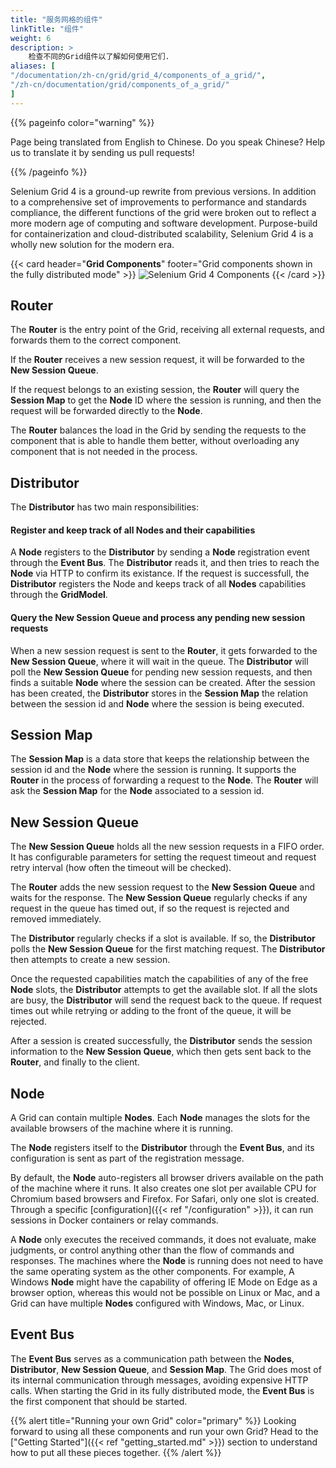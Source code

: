 ```yaml
---
title: "服务网格的组件"
linkTitle: "组件"
weight: 6
description: >
    检查不同的Grid组件以了解如何使用它们.
aliases: [
"/documentation/zh-cn/grid/grid_4/components_of_a_grid/",
"/zh-cn/documentation/grid/components_of_a_grid/"
]
---
```


{{% pageinfo color="warning" %}}
<p class="lead">
   <i class="fas fa-language display-4"></i> 
   Page being translated from 
   English to Chinese. Do you speak Chinese? Help us to translate
   it by sending us pull requests!
</p>
{{% /pageinfo %}}


Selenium Grid 4 is a ground-up rewrite from previous versions. In addition to a comprehensive
set of improvements to performance and standards compliance, the different functions of the grid were 
broken out to reflect a more modern age of computing and software development. Purpose-build for containerization
and cloud-distributed scalability, Selenium Grid 4 is a wholly new solution for the modern era. 

{{< card header="**Grid Components**" footer="Grid components shown in the fully distributed mode" >}}
![Selenium Grid 4 Components](/images/documentation/grid/components.png "Selenium Grid 4 Components")
{{< /card >}}

## Router

The **Router** is the entry point of the Grid, receiving all external requests, and forwards them to 
the correct component.

If the **Router** receives a new session request, it will be forwarded to the **New Session Queue**.

If the request belongs to an existing session, the **Router** will query the **Session Map** to get
the **Node** ID where the session is running, and then the request will be forwarded directly to the
**Node**.

The **Router** balances the load in the Grid by sending the requests to the component that is able 
to handle them better, without overloading any component that is not needed in the process.

## Distributor

The **Distributor** has two main responsibilities:

#### Register and keep track of all Nodes and their capabilities

A **Node** registers to the **Distributor** by sending a **Node** registration event through 
the **Event Bus**. The **Distributor** reads it, and then tries to reach the **Node** via HTTP
to confirm its existance. If the request is successfull, the **Distributor** registers the Node 
and keeps track of all **Nodes** capabilities through the **GridModel**.

#### Query the New Session Queue and process any pending new session requests

When a new session request is sent to the **Router**, it gets forwarded to the **New Session Queue**,
where it will wait in the queue. The **Distributor** will poll the **New Session Queue** for pending 
new session requests, and then finds a suitable **Node** where the session can be created. After the
session has been created, the **Distributor** stores in the **Session Map** the relation between the 
session id and **Node** where the session is being executed.

## Session Map

The **Session Map** is a data store that keeps the relationship between the session id and the **Node** 
where the session is running. It supports the **Router** in the process of forwarding a request to the 
**Node**. The **Router** will ask the **Session Map** for the **Node** associated to a session id.

## New Session Queue

The **New Session Queue** holds all the new session requests in a FIFO order. It has configurable 
parameters for setting the request timeout and request retry interval (how often the timeout will 
be checked).

The **Router** adds the new session request to the **New Session Queue** and waits for the response.
The **New Session Queue** regularly checks if any request in the queue has timed out, if so the request 
is rejected and removed immediately.

The **Distributor** regularly checks if a slot is available. If so, the **Distributor** polls the
**New Session Queue** for the first matching request. The **Distributor** then attempts to create
a new session.

Once the requested capabilities match the capabilities of any of the free **Node** slots, the **Distributor** 
attempts to get the available slot. If all the slots are busy, the **Distributor** will send the request back
to the queue. If request times out while retrying or adding to the front of the queue, it will be rejected.

After a session is created successfully, the **Distributor** sends the session information to the **New Session Queue**,
which then gets sent back to the **Router**, and finally to the client.

## Node

A Grid can contain multiple **Nodes**. Each **Node** manages the slots for the available browsers of the machine 
where it is running.

The **Node** registers itself to the **Distributor** through the **Event Bus**, and its configuration is sent as 
part of the registration message.

By default, the **Node** auto-registers all browser drivers available on the path of the machine where it runs. 
It also creates one slot per available CPU for Chromium based browsers and Firefox. For Safari, only one slot is 
created. Through a specific [configuration]({{< ref "/configuration" >}}), it can run sessions in Docker 
containers or relay commands.

A **Node** only executes the received commands, it does not evaluate, make judgments, or control anything other
than the flow of commands and responses. The machines where the **Node** is running does not need to have the 
same operating system as the other components. For example, A Windows **Node** might have the capability of 
offering IE Mode on Edge as a browser option, whereas this would not be possible on Linux or Mac, and a Grid can 
have multiple **Nodes** configured with Windows, Mac, or Linux.

## Event Bus

The **Event Bus** serves as a communication path between the **Nodes**, **Distributor**, **New Session Queue**, 
and **Session Map**. The Grid does most of its internal communication through messages, avoiding expensive HTTP 
calls. When starting the Grid in its fully distributed mode, the **Event Bus** is the first component that 
should be started.


{{% alert title="Running your own Grid" color="primary" %}}
Looking forward to using all these components and run your own Grid? 
Head to the ["Getting Started"]({{< ref "getting_started.md" >}})
section to understand how to put all these pieces together. 
{{% /alert %}}
